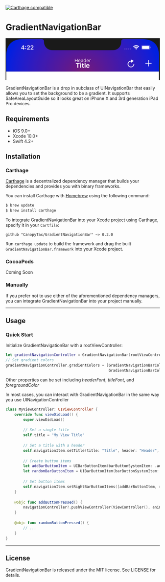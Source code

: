 [![Carthage compatible](https://img.shields.io/badge/Carthage-compatible-4BC51D.svg?style=flat)](https://github.com/Carthage/Carthage)

# GradientNavigationBar

![alt text](https://raw.githubusercontent.com/CanopyTax/GradientNavigationBar/master/resources/GradientNavigationBar1.png)

GradientNavigationBar is a drop in subclass of UINavigationBar that easily allows you to set the background to be a gradient. It supports SafeAreaLayoutGuide so it looks great on iPhone X and 3rd generation iPad Pro devices.

## Requirements

- iOS 9.0+
- Xcode 10.0+
- Swift 4.2+

## Installation

### Carthage

[Carthage](https://github.com/Carthage/Carthage) is a decentralized dependency manager that builds your dependencies and provides you with binary frameworks.

You can install Carthage with [Homebrew](http://brew.sh/) using the following command:

```bash
$ brew update
$ brew install carthage
```

To integrate GradientNavigationBar into your Xcode project using Carthage, specify it in your `Cartfile`:

```ogdl
github "CanopyTax/GradientNavigationBar" ~> 0.2.0
```

Run `carthage update` to build the framework and drag the built `GradientNavigationBar.framework` into your Xcode project.

### CocoaPods

Coming Soon

### Manually

If you prefer not to use either of the aforementioned dependency managers, you can integrate GradientNavigationBar into your project manually.

---

## Usage

### Quick Start
Initialize GradientNavigationBar with a rootViewController:
```swift
let gradientNavigationController = GradientNavigationBar(rootViewController: ViewController())
// Set gradient colors
gradientNavigationController.gradientColors = [GradientNavigationBarColor(color: UIColor.blue, location: 0.0),
                                               GradientNavigationBarColor(color: UIColor.purple, location: 1.0)]
```

Other properties can be set including *headerFont*, *titleFont*, and *foregroundColor*

In most cases, you can interact with GradientNavigationBar in the same way you use UINavigationController
```swift
class MyViewController: UIViewController {
    override func viewDidLoad() {
        super.viewDidLoad()
        
        // Set a single title
        self.title = "My View Title"
        
        // Set a title with a header
        self.navigationItem.setTitle(title: "Title", header: "Header", navigationController: navigationController)

        // Create button items
        let addBarButtonItem = UIBarButtonItem(barButtonSystemItem: .add, target: self, action: #selector(addButtonPressed))
        let randomBarButtonItem = UIBarButtonItem(barButtonSystemItem: .refresh, target: self, action: #selector(randomButtonPressed))

        // Set button items
        self.navigationItem.setRightBarButtonItems([addBarButtonItem, randomBarButtonItem], animated: true)
    }
    
    @objc func addButtonPressed() {
        navigationController?.pushViewController(ViewController(), animated: true)
    }
    
    @objc func randomButtonPressed() {
        // ...
    }
}
```

---

## License

GradientNavigationBar is released under the MIT license. See LICENSE for details.
